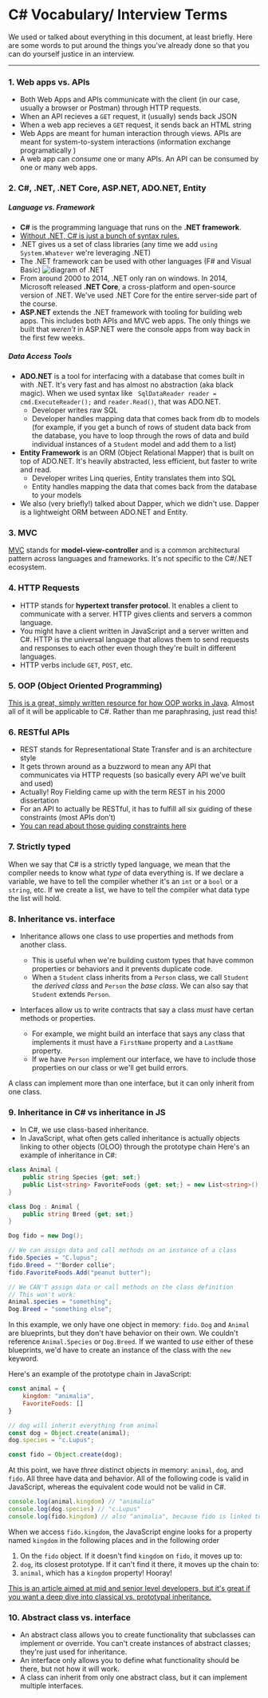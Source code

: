 # C# Vocabulary/ Interview Terms
We used or talked about everything in this document, at least briefly. Here are some words to put around the things you've already done so that you can do yourself  justice in an interview.
***

### 1. Web apps vs. APIs
- Both Web Apps and APIs communicate with the client (in our case, usually a browser or Postman) through HTTP requests.
- When an API recieves a `GET` request, it (usually) sends back JSON
- When a web app recieves a `GET` request, it sends back an HTML string
- Web Apps are meant for human interaction through views. APIs are meant for system-to-system interactions (information exchange programatically )
- A web app can _consume_ one or many APIs. An API can be consumed by one or many web apps.


### 2. C#, .NET, .NET Core, ASP.NET, ADO.NET, Entity

##### Language vs. Framework
- **C#** is the programming language that runs on the **.NET framework**. 
- [Without .NET, C# is just a bunch of syntax rules.](https://www.quora.com/What-would-C-be-without-the-NET-Framework) 
- .NET gives us a set of class libraries (any time we add `using System.Whatever` we're leveraging .NET)
- The .NET framework can be used with other languages (F# and Visual Basic)
![diagram of .NET](https://upload.wikimedia.org/wikipedia/commons/thumb/d/d3/DotNet.svg/1024px-DotNet.svg.png)
- From around 2000 to 2014, .NET only ran on windows. In 2014, Microsoft released **.NET Core**, a cross-platform and open-source version of .NET. We've used .NET Core for the entire server-side part of the course.
- **ASP.NET** extends the .NET framework with tooling for building web apps. This includes both APIs and MVC web apps. The only things we built that _weren't_ in ASP.NET were the console apps from way back in the first few weeks.

##### Data Access Tools
- **ADO.NET** is a tool for interfacing with a database that comes built in with .NET. It's very fast and has almost no abstraction (aka black magic). When we used syntax like ` SqlDataReader reader = cmd.ExecuteReader();` and `reader.Read()`, that was ADO.NET. 
    - Developer writes raw SQL
    - Developer handles mapping data that comes back from db to models (for example, if you get a bunch of rows of student data back from the database, you have to loop through the rows of data and build individual instances of a `Student` model and add them to a list)
- **Entity Framework** is an ORM (Object Relational Mapper) that is built on top of ADO.NET. It's heavily abstracted, less efficient, but faster to write and read.
    - Developer writes Linq queries, Entity translates them into SQL
    - Entity handles mapping the data that comes back from the database to your models
- We also (very briefly!) talked about Dapper, which we didn't use. Dapper is a lightweight ORM between ADO.NET and Entity. 


### 3. MVC
[MVC](https://en.wikipedia.org/wiki/Model%E2%80%93view%E2%80%93controller) stands for **model-view-controller** and is a common architectural pattern across languages and frameworks. It's not specific to the C#/.NET ecosystem. 


### 4. HTTP Requests
- HTTP stands for **hypertext transfer protocol**. It enables a client to communicate with a server. HTTP gives clients and servers a common language.
- You might have a client written in JavaScript and a server written and C#. HTTP is the universal language that allows them to send requests and responses to each other even though they're built in different languages.
- HTTP verbs include `GET`, `POST`, etc.


### 5. OOP (Object Oriented Programming)
[This is a great, simply written resource for how OOP works in Java](https://stackify.com/oops-concepts-in-java/). Almost all of it will be applicable to C#. Rather than me paraphrasing, just read this!

### 6. RESTful APIs
* REST stands for Representational State Transfer and is an architecture style
* It gets thrown around as a buzzword to mean any API that communicates via HTTP requests (so basically every API we've built and used)
* Actually! Roy Fielding came up with the term REST in his 2000 dissertation
* For an API to actually be RESTful, it has to fulfill all six guiding of these constraints (most APIs don’t) 
* [You can read about those guiding constraints here](https://restfulapi.net/)


### 7. Strictly typed
When we say that C# is a strictly typed language, we mean that the compiler needs to know what _type_ of data everything is. If we declare a variable, we have to tell the compiler whether it's an `int` or a `bool` or a `string`, etc. If we create a list, we have to tell the compiler what data type the list will hold. 



### 8. Inheritance vs. interface
- Inheritance allows one class to use properties and methods from another class. 
    - This is useful when we're building custom types that have common properties or behaviors and it prevents duplicate code. 
    - When a `Student` class inherits from a `Person` class, we call `Student` the _derived class_ and `Person` the _base class_. We can also say that `Student` extends `Person`. 

- Interfaces allow us to write contracts that say a class _must_ have certan methods or properties.  
    - For example, we might build an interface that says any class that implements it must have a `FirstName` property and a `LastName` property. 
    - If we have `Person` implement our interface, we have to include those properties on our class or we'll get build errors. 

A class can implement more than one interface, but it can only inherit from one class. 


### 9. Inheritance in C# vs inheritance in JS
- In C#, we use class-based inheritance.
- In JavaScript, what often gets called inheritance is actually objects linking to other objects (OLOO) through the prototype chain
Here's an example of inheritance in C#:
```c#
class Animal {
    public string Species {get; set;}
    public List<string> FavoriteFoods {get; set;} = new List<string>();
}

class Dog : Animal {
    public string Breed {get; set;}
}

Dog fido = new Dog();

// We can assign data and call methods on an instance of a class
fido.Species = "C.lupus";
fido.Breed = ""Border collie";
fido.FavoriteFoods.Add("peanut butter");

// We CAN'T assign data or call methods on the class definition 
// This won't work:
Animal.species = "something";
Dog.Breed = "something else";

```
In this example, we only have one object in memory: `fido`. `Dog` and `Animal` are blueprints, but they don't have behavior on their own. We couldn't reference `Animal.Species` or `Dog.Breed`. If we wanted to _use_ either of these blueprints, we'd have to create an instance of the class with the `new` keyword. 

Here's an example of the prototype chain in JavaScript:
```js
const animal = {
    kingdom: "animalia",
    FavoriteFoods: []
}

// dog will inherit everything from animal
const dog = Object.create(animal);
dog.species = "c.Lupus";

const fido = Object.create(dog);
```
At this point, we have _three_ distinct objects in memory:  `animal`, `dog`, and `fido`. All three have data and behavior. All of the following code is valid in JavaScript, whereas the equivalent code would not be valid in C#.
```js
console.log(animal.kingdom) // "animalia"
console.log(dog.species) // "c.Lupus"
console.log(fido.kingdom) // also "animalia", because fido is linked to animal via the prototype chain
```
When we access `fido.kingdom`, the JavaScript engine looks for a property named `kingdom` in the following places and in the following order
1. On the `fido` object. If it doesn't find `kingdom` on `fido`, it moves up to:
1. `dog`, its closest prototype. If it can't find it there, it moves up the chain to:
1. `animal`, which has a `kingdom` property! Hooray! 

[This is an article aimed at mid and senior level developers, but it's great if you want a deep dive into classical vs. prototypal inheritance.](https://medium.com/javascript-scene/master-the-javascript-interview-what-s-the-difference-between-class-prototypal-inheritance-e4cd0a7562e9)

### 10. Abstract class vs. interface
- An abstract class allows you to create functionality that subclasses can implement or override. You can't create instances of abstract classes; they're just used for inheritance. 
- An interface only allows you to define what functionality should be there, but not how it will work. 
- A class can inherit from only one abstract class, but it can implement multiple interfaces. 




